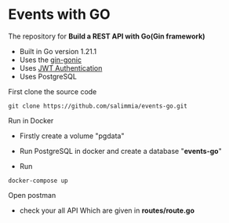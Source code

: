 # Events with GO

The repository for <b>Build a REST API with Go(Gin framework)</b>

- Built in Go version 1.21.1
- Uses the [gin-gonic](https://github.com/gin-gonic/gin)
- Uses [JWT Authentication](github.com/golang-jwt/jwt/v5)
- Uses PostgreSQL

First clone the source code

```
git clone https://github.com/salimmia/events-go.git
```

Run in Docker

- Firstly create a volume "pgdata"
- Run PostgreSQL in docker and create a database "<b>events-go</b>"

- Run

```
docker-compose up
```

Open postman

- check your all API Which are given in <b>routes/route.go</b>
